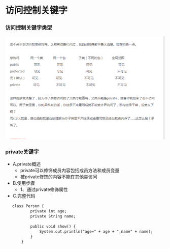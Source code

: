 # 访问控制关键字

### 访问控制关键字类型
![img](https://github.com/ericyishi/img-folder/blob/master/summary/backend/accessCtrlKeyWords.png)
### private关键字
 * A.private概述
	* private可以修饰成员内容包括成员方法和成员变量
	* 被private修饰的内容不能在其他类访问
 * B.使用步骤
	* 1、通过private修饰属性
 * C.完整代码
 ```
  	class Person {
  			private int age;
  			private String name;

  			public void show() {
  				System.out.println("age=" + age + ",name" + name);
  			}
  		}
 ```


